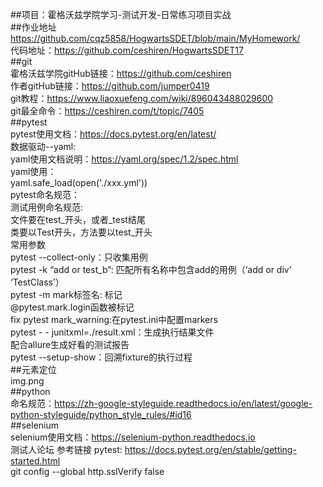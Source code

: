 ##项目：霍格沃兹学院学习-测试开发-日常练习项目实战  
##作业地址 https://github.com/cqz5858/HogwartsSDET/blob/main/MyHomework/   
  代码地址：https://github.com/ceshiren/HogwartsSDET17  
##git  
霍格沃兹学院gitHub链接：https://github.com/ceshiren  
作者gitHub链接：https://github.com/jumper0419  
git教程：https://www.liaoxuefeng.com/wiki/896043488029600  
git最全命令：https://ceshiren.com/t/topic/7405  
##pytest  
pytest使用文档：https://docs.pytest.org/en/latest/  
数据驱动--yaml:  
yaml使用文档说明：https://yaml.org/spec/1.2/spec.html  
yaml使用：  
yaml.safe_load(open('./xxx.yml'))  
pytest命名规范：  
测试用例命名规范:  
文件要在test_开头，或者_test结尾  
类要以Test开头，方法要以test_开头  
常用参数  
pytest --collect-only：只收集用例  
pytest -k “add or test_b”: 匹配所有名称中包含add的用例（‘add or div’ ‘TestClass’）  
pytest -m mark标签名: 标记  
@pytest.mark.login函数被标记  
fix pytest mark_warning:在pytest.ini中配置markers  
pytest - - junitxml=./result.xml：生成执行结果文件  
配合allure生成好看的测试报告  
pytest --setup-show：回溯fixture的执行过程  
##元素定位  
img.png  
##python  
命名规范：https://zh-google-styleguide.readthedocs.io/en/latest/google-python-styleguide/python_style_rules/#id16  
##selenium  
selenium使用文档：https://selenium-python.readthedocs.io  
测试人论坛 参考链接 pytest: https://docs.pytest.org/en/stable/getting-started.html  
git config --global http.sslVerify false
